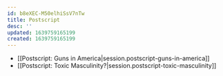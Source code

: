 ```yaml
---
id: b8eXEC-M50elhiSsV7nTw
title: Postscript
desc: ''
updated: 1639759165199
created: 1639759165199
---
```


- [[Postscript:  Guns in America|session.postscript-guns-in-america]]
- [[Postscript:  Toxic Masculinity?|session.postscript-toxic-masculinity]]
